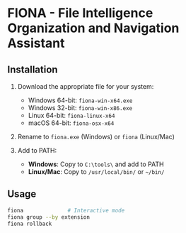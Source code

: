 # FIONA - File Intelligence Organization and Navigation Assistant

## Installation

1. Download the appropriate file for your system:
   - Windows 64-bit: `fiona-win-x64.exe`
   - Windows 32-bit: `fiona-win-x86.exe`
   - Linux 64-bit: `fiona-linux-x64`
   - macOS 64-bit: `fiona-osx-x64`

2. Rename to `fiona.exe` (Windows) or `fiona` (Linux/Mac)

3. Add to PATH:
   - **Windows**: Copy to `C:\tools\` and add to PATH
   - **Linux/Mac**: Copy to `/usr/local/bin/` or `~/bin/`

## Usage
```bash
fiona              # Interactive mode
fiona group --by extension
fiona rollback